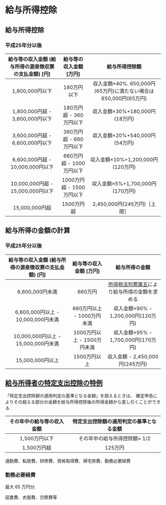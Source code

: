 # 給与所得控除

## 給与所得控除

### 平成25年分以後

|給与等の収入金額 (給与所得の源泉徴収票の支払金額) [円]|給与等の収入金額 [万円]    |給与所得控除額                                                |
|:-:|:-:|:-:|
|1,800,000円以下                              |180万円以下             |収入金額×40%. 650,000円(65万円)に満たない場合は 650,000円(65万円) |
|1,800,000円超 - 3,600,000円以下               |180万円超 - 360万円以下  |収入金額×30%+180,000円(18万円)                                |
|3,600,000円超 - 6,600,000円以下               |360万円超 - 660万円以下  |収入金額×20%+540,000円(54万円)                                |
|6,600,000円超 - 10,000,000円以下              |660万円超 - 1000万円以下 |収入金額×10%+1,200,000円(120万円)                             |
|10,000,000円超 - 15,000,000円以下             |1000万円超 - 1500万円以下|収入金額×5%+1,700,000円(170万円)                              |
|15,000,000円超                               |1500万円超              |2,450,000円(245万円)［上限］                                  |

## 給与所得の金額の計算

### 平成25年分以後

|給与等の収入金額 (給与所得の源泉徴収票の支払金額) [円]|給与等の収入金額 [万円]    |給与所得の金額                                                |
|:-:|:-:|:-:|
|6,600,000円未満|660万円                              |[所得税法別票第五](http://law.e-gov.go.jp/htmldata/S40/S40HO033.html#3000000005000000000000000000000000000000000000000000000000000000000000000000000)により給与所得の金額を求める|
|6,600,000円以上 - 10,000,000円未満 |660万円以上 - 1000万円未満 |収入金額×90% - 1,200,000円(120万円)|
|10,000,000円以上 - 15,000,000円未満|1000万円以上 - 1500万円未満|収入金額×95% - 1,700,000円(170万円)|
|15,000,000円以上                  |1500万円以上              |収入金額 - 2,450,000円(245万円)    |

## [給与所得者の特定支出控除の特例](https://www.nta.go.jp/taxanswer/shotoku/1415.htm)

「特定支出控除額の適用判定の基準となる金額」を超えるときは、
確定申告によりその超える部分の金額を給与所得控除後の所得金額から差し引くことができる.

|その年中の給与等の収入金額|特定支出控除額の適用判定の基準となる金額|
|:-:|:-:|
|1,500万円以下|その年中の給与所得控除額× 1/2|
|1,500万円超|125万円|

通勤費、転居費、研修費、資格取得費、帰宅旅費、勤務必要経費

### 勤務必要経費

最大 65 万円分.

図書費、衣服費、交際費等
